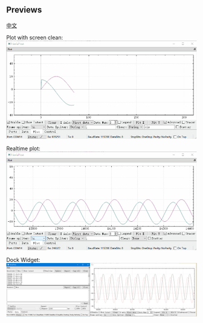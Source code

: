 ## Previews

[中文](previews_zh_CN.md)  

Plot with screen clean:  
![plot_cls](plot_cls.gif)  

Realtime plot:  
![plot_realtime](plot_realtime.gif)  

Dock Widget:  
![dock1](dock.png)  
